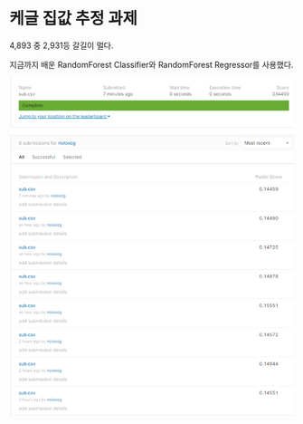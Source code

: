 # 케글 집값 추정 과제



4,893 중 2,931등 갈길이 멀다. 

지금까지 배운 RandomForest Classifier와 RandomForest Regressor를 사용했다. 

![image-20201001202924896](README.assets/image-20201001202924896.png)